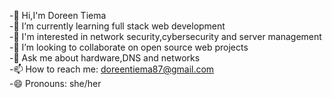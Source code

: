 
  -👋 Hi,I'm Doreen Tiema  
  -🌱 I’m currently learning full stack web development  
  -👀 I'm interested in network security,cybersecurity and server management  
  -👯 I’m looking to collaborate on open source web projects  
  -💬 Ask me about hardware,DNS and networks  
  -📫 How to reach me: doreentiema87@gmail.com  
  -😄 Pronouns: she/her
 

